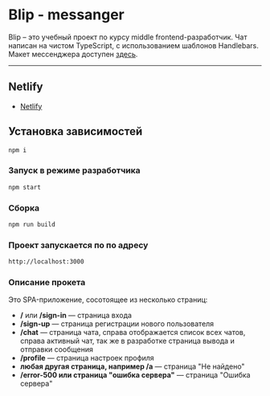 # Blip - messanger

Blip – это учебный проект по курсу middle frontend-разработчик. Чат написан на чистом TypeScript, с использованием шаблонов Handlebars. Макет мессенджера доступен [здесь](<https://www.figma.com/design/77WI5evsOvhJ9quzsnpPOy/Chat_external_link-(Copy)?node-id=0-1&p=f&t=NAcIR5bPCp7cBiiw-0>).

---

## Netlify

- [Netlify](https://blip-chat.netlify.app/)

## Установка зависимостей

```sh
npm i
```

### Запуск в режиме разработчика

```sh
npm start
```

### Сборка

```sh
npm run build
```

### Проект запускается по по адресу

```sh
http://localhost:3000
```

### Описание прокета

Это SPA-приложение, сосотоящее из несколько страниц:

- **/** или **/sign-in** — страница входа
- **/sign-up** — страница регистрации нового пользователя
- **/chat** — страница чата, справа отображается список всех чатов, справа активный чат, так же в разработке страница вывода и отправки сообщения
- **/profile** — страница настроек профиля
- **любая другая страница, например /a** — страница "Не найдено"
- **/error-500 или страница "ошибка сервера"** — страница "Ошибка сервера"
